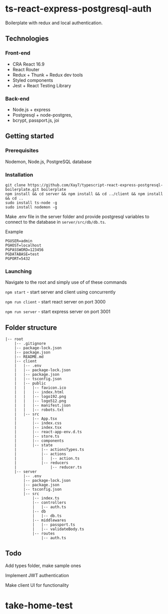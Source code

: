 # ts-react-express-postgresql-auth

Boilerplate with redux and local authentication.

## Technologies

### Front-end

- CRA React 16.9
- React Router
- Redux + Thunk + Redux dev tools
- Styled components
- Jest + React Testing Library

### Back-end

- Node.js + express
- Postgresql + node-postgres,
- bcrypt, passport.js, joi

## Getting started

### Prerequisites

Nodemon, Node.js, PostgreSQL database

### Installation

```
git clone https://github.com/Xay7/typescript-react-express-postgresql-boilerplate.git boilerplate
npm install && cd server && npm install && cd ../client && npm install && cd ..
sudo install ts-node -g
sudo install nodemon -g
```

Make .env file in the server folder and provide postgresql variables to connect to the database in `server/src/db/db.ts`.

Example

```
PGUSER=admin
PGHOST=localhost
PGPASSWORD=123456
PGDATABASE=test
PGPORT=5432
```

### Launching

Navigate to the root and simply use of of these commands

`npm start` - start server and client using concurrently

`npm run client` - start react server on port 3000

`npm run server` - start express server on port 3001

## Folder structure

```
|-- root
    |-- .gitignore
    |-- package-lock.json
    |-- package.json
    |-- README.md
    |-- client
    |   |-- .env
    |   |-- package-lock.json
    |   |-- package.json
    |   |-- tsconfig.json
    |   |-- public
    |   |   |-- favicon.ico
    |   |   |-- index.html
    |   |   |-- logo192.png
    |   |   |-- logo512.png
    |   |   |-- manifest.json
    |   |   |-- robots.txt
    |   |-- src
    |       |-- App.tsx
    |       |-- index.css
    |       |-- index.tsx
    |       |-- react-app-env.d.ts
    |       |-- store.ts
    |       |-- components
    |       |-- state
    |           |-- actionsTypes.ts
    |           |-- actions
    |           |   |-- action.ts
    |           |-- reducers
    |               |-- reducer.ts
    |-- server
        |-- .env
        |-- package-lock.json
        |-- package.json
        |-- tsconfig.json
        |-- src
            |-- index.ts
            |-- controllers
            |   |-- auth.ts
            |-- db
            |   |-- db.ts
            |-- middlewares
            |   |-- passport.ts
            |   |-- validateBody.ts
            |-- routes
                |-- auth.ts
```

## Todo

Add types folder, make sample ones

Implement JWT authentication

Make client UI for functionality
# take-home-test
